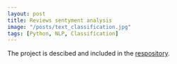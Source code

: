 ```yaml
---
layout: post
title: Reviews sentyment analysis
image: "/posts/text_classification.jpg"
tags: [Python, NLP, Classification]
---
```


The project is descibed and included in the [respository](https://github.com/joannaczarnocka/data_science_1).




